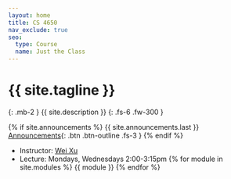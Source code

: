 ```yaml
---
layout: home
title: CS 4650
nav_exclude: true
seo:
  type: Course
  name: Just the Class
---
```


# {{ site.tagline }}
{: .mb-2 }
{{ site.description }}
{: .fs-6 .fw-300 }

{% if site.announcements %}
{{ site.announcements.last }}
[Announcements](announcements.md){: .btn .btn-outline .fs-3 }
{% endif %}


- Instructor: [Wei Xu](https://cocoxu.github.io) 
- Lecture: Mondays, Wednesdays 2:00-3:15pm
{% for module in site.modules %}
{{ module }}
{% endfor %}
